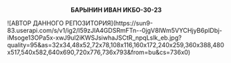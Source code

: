 <div align="center">

**БАРЫНИН ИВАН ИКБО-30-23**

</div>
![АВТОР ДАННОГО РЕПОЗИТОРИЯ](https://sun9-83.userapi.com/s/v1/ig2/I59zJlA4GDSRmFTn--0jgV8lWm5VYCHjyB6pIDbj-iMsoge13OPa5x-xwJ9ul2iKWSJsiwhaJSCtR_npqLslk_eb.jpg?quality=95&as=32x34,48x52,72x78,108x116,160x172,240x259,360x388,480x517,540x582,640x690,720x776,736x793&from=bu&cs=736x0)
